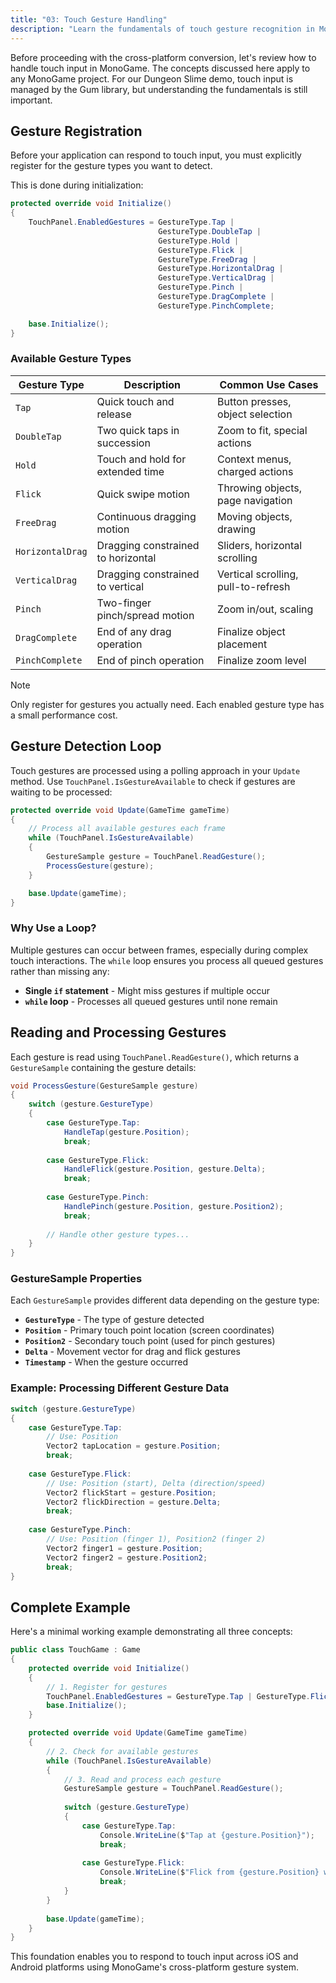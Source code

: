 ```yaml
---
title: "03: Touch Gesture Handling"
description: "Learn the fundamentals of touch gesture recognition in MonoGame - registration, detection, and processing."
---
```


Before proceeding with the cross-platform conversion, let's review how to handle touch input in MonoGame. The concepts discussed here apply to any MonoGame project. For our Dungeon Slime demo, touch input is managed by the Gum library, but understanding the fundamentals is still important.

## Gesture Registration

Before your application can respond to touch input, you must explicitly register for the gesture types you want to detect.

This is done during initialization:

```csharp
protected override void Initialize()
{
    TouchPanel.EnabledGestures = GestureType.Tap |
                                 GestureType.DoubleTap |
                                 GestureType.Hold |
                                 GestureType.Flick |
                                 GestureType.FreeDrag |
                                 GestureType.HorizontalDrag |
                                 GestureType.VerticalDrag |
                                 GestureType.Pinch |
                                 GestureType.DragComplete |
                                 GestureType.PinchComplete;

    base.Initialize();
}
```

### Available Gesture Types

| Gesture Type | Description | Common Use Cases |
|--------------|-------------|------------------|
| `Tap` | Quick touch and release | Button presses, object selection |
| `DoubleTap` | Two quick taps in succession | Zoom to fit, special actions |
| `Hold` | Touch and hold for extended time | Context menus, charged actions |
| `Flick` | Quick swipe motion | Throwing objects, page navigation |
| `FreeDrag` | Continuous dragging motion | Moving objects, drawing |
| `HorizontalDrag` | Dragging constrained to horizontal | Sliders, horizontal scrolling |
| `VerticalDrag` | Dragging constrained to vertical | Vertical scrolling, pull-to-refresh |
| `Pinch` | Two-finger pinch/spread motion | Zoom in/out, scaling |
| `DragComplete` | End of any drag operation | Finalize object placement |
| `PinchComplete` | End of pinch operation | Finalize zoom level |

> [!NOTE]
> Only register for gestures you actually need. Each enabled gesture type has a small performance cost.

## Gesture Detection Loop

Touch gestures are processed using a polling approach in your `Update` method. Use `TouchPanel.IsGestureAvailable` to check if gestures are waiting to be processed:

```csharp
protected override void Update(GameTime gameTime)
{
    // Process all available gestures each frame
    while (TouchPanel.IsGestureAvailable)
    {
        GestureSample gesture = TouchPanel.ReadGesture();
        ProcessGesture(gesture);
    }

    base.Update(gameTime);
}
```

### Why Use a Loop?

Multiple gestures can occur between frames, especially during complex touch interactions. The `while` loop ensures you process all queued gestures rather than missing any:

- **Single `if` statement** - Might miss gestures if multiple occur
- **`while` loop** - Processes all queued gestures until none remain

## Reading and Processing Gestures

Each gesture is read using `TouchPanel.ReadGesture()`, which returns a `GestureSample` containing the gesture details:

```csharp
void ProcessGesture(GestureSample gesture)
{
    switch (gesture.GestureType)
    {
        case GestureType.Tap:
            HandleTap(gesture.Position);
            break;
            
        case GestureType.Flick:
            HandleFlick(gesture.Position, gesture.Delta);
            break;
            
        case GestureType.Pinch:
            HandlePinch(gesture.Position, gesture.Position2);
            break;
            
        // Handle other gesture types...
    }
}
```

### GestureSample Properties

Each `GestureSample` provides different data depending on the gesture type:

- **`GestureType`** - The type of gesture detected
- **`Position`** - Primary touch point location (screen coordinates)
- **`Position2`** - Secondary touch point (used for pinch gestures)
- **`Delta`** - Movement vector for drag and flick gestures
- **`Timestamp`** - When the gesture occurred

### Example: Processing Different Gesture Data

```csharp
switch (gesture.GestureType)
{
    case GestureType.Tap:
        // Use: Position
        Vector2 tapLocation = gesture.Position;
        break;
        
    case GestureType.Flick:
        // Use: Position (start), Delta (direction/speed)
        Vector2 flickStart = gesture.Position;
        Vector2 flickDirection = gesture.Delta;
        break;
        
    case GestureType.Pinch:
        // Use: Position (finger 1), Position2 (finger 2)
        Vector2 finger1 = gesture.Position;
        Vector2 finger2 = gesture.Position2;
        break;
}
```

## Complete Example

Here's a minimal working example demonstrating all three concepts:

```csharp
public class TouchGame : Game
{
    protected override void Initialize()
    {
        // 1. Register for gestures
        TouchPanel.EnabledGestures = GestureType.Tap | GestureType.Flick;
        base.Initialize();
    }

    protected override void Update(GameTime gameTime)
    {
        // 2. Check for available gestures
        while (TouchPanel.IsGestureAvailable)
        {
            // 3. Read and process each gesture
            GestureSample gesture = TouchPanel.ReadGesture();
            
            switch (gesture.GestureType)
            {
                case GestureType.Tap:
                    Console.WriteLine($"Tap at {gesture.Position}");
                    break;
                    
                case GestureType.Flick:
                    Console.WriteLine($"Flick from {gesture.Position} with delta {gesture.Delta}");
                    break;
            }
        }
        
        base.Update(gameTime);
    }
}
```

This foundation enables you to respond to touch input across iOS and Android platforms using MonoGame's cross-platform gesture system.
